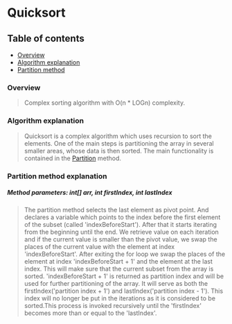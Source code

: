 # Quicksort

## Table of contents

* [Overview](#overview)
* [Algorithm explanation](#algorithm-explanation)
* [Partition method](#partition-method-explanation)

### Overview

> Complex sorting algorithm with O(n * LOGn) complexity.

### Algorithm explanation

> Quicksort is a complex algorithm which uses recursion to sort the elements.
> One of the main steps is partitioning the array in several smaller areas,
> whose data is then sorted. The main functionality is contained in the
> [Partition](#partition-method-explanation) method.

### Partition method explanation

##### Method parameters: int[] arr, int firstIndex, int lastIndex

> The partition method selects the last element as pivot point. And declares
> a variable which points to the index before the first element of the subset
> (called 'indexBeforeStart'). After that it starts iterating from the
> beginning until the end. We retrieve
> value on each iteration and if the current value is smaller than the pivot
> value, we swap the places of the current value with the element at index
> 'indexBeforeStart'. After exiting the for loop we swap the places of the element
> at index 'indexBeforeStart + 1' and the element at the last index. This will
> make sure that the current subset from the array is sorted.
> 'indexBeforeStart + 1' is returned as partition index and will be used for
> further partitioning of the array. It will serve as both the
> firstIndex('partition index + 1') and lastIndex('partition index - 1').
> This index will no longer be put in the iterations as it is considered
> to be sorted.This process is invoked recursively until the 'firstIndex'
> becomes more than or equal to the 'lastIndex'.